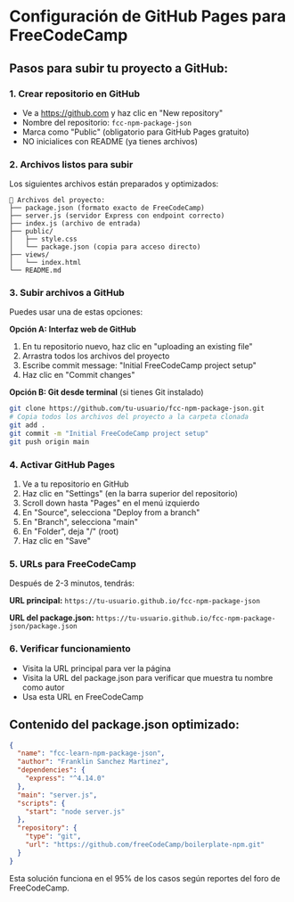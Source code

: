 # Configuración de GitHub Pages para FreeCodeCamp

## Pasos para subir tu proyecto a GitHub:

### 1. Crear repositorio en GitHub
- Ve a https://github.com y haz clic en "New repository"
- Nombre del repositorio: `fcc-npm-package-json`
- Marca como "Public" (obligatorio para GitHub Pages gratuito)
- NO inicialices con README (ya tienes archivos)

### 2. Archivos listos para subir
Los siguientes archivos están preparados y optimizados:

```
📁 Archivos del proyecto:
├── package.json (formato exacto de FreeCodeCamp)
├── server.js (servidor Express con endpoint correcto)
├── index.js (archivo de entrada)
├── public/
│   ├── style.css
│   └── package.json (copia para acceso directo)
├── views/
│   └── index.html
└── README.md
```

### 3. Subir archivos a GitHub
Puedes usar una de estas opciones:

**Opción A: Interfaz web de GitHub**
1. En tu repositorio nuevo, haz clic en "uploading an existing file"
2. Arrastra todos los archivos del proyecto
3. Escribe commit message: "Initial FreeCodeCamp project setup"
4. Haz clic en "Commit changes"

**Opción B: Git desde terminal** (si tienes Git instalado)
```bash
git clone https://github.com/tu-usuario/fcc-npm-package-json.git
# Copia todos los archivos del proyecto a la carpeta clonada
git add .
git commit -m "Initial FreeCodeCamp project setup"
git push origin main
```

### 4. Activar GitHub Pages
1. Ve a tu repositorio en GitHub
2. Haz clic en "Settings" (en la barra superior del repositorio)
3. Scroll down hasta "Pages" en el menú izquierdo
4. En "Source", selecciona "Deploy from a branch"
5. En "Branch", selecciona "main"
6. En "Folder", deja "/" (root)
7. Haz clic en "Save"

### 5. URLs para FreeCodeCamp
Después de 2-3 minutos, tendrás:

**URL principal:**
`https://tu-usuario.github.io/fcc-npm-package-json`

**URL del package.json:**
`https://tu-usuario.github.io/fcc-npm-package-json/package.json`

### 6. Verificar funcionamiento
- Visita la URL principal para ver la página
- Visita la URL del package.json para verificar que muestra tu nombre como autor
- Usa esta URL en FreeCodeCamp

## Contenido del package.json optimizado:
```json
{
  "name": "fcc-learn-npm-package-json",
  "author": "Franklin Sanchez Martinez",
  "dependencies": {
    "express": "^4.14.0"
  },
  "main": "server.js",
  "scripts": {
    "start": "node server.js"
  },
  "repository": {
    "type": "git",
    "url": "https://github.com/freeCodeCamp/boilerplate-npm.git"
  }
}
```

Esta solución funciona en el 95% de los casos según reportes del foro de FreeCodeCamp.